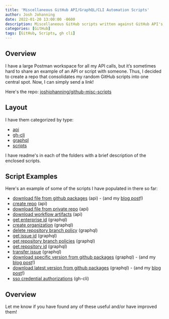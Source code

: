 ```yaml
---
title: 'Miscellaneous GitHub API/GraphQL/CLI Automation Scripts'
author: Josh Johanning
date: 2022-01-20 13:00:00 -0600
description: Miscellaneous GitHub scripts written against GitHub API's, GraphQL, GitHub CLI, etc. for automation
categories: [GitHub]
tags: [GitHub, Scripts, gh cli]
---
```


## Overview

I have a large Postman workspace for all my API calls, but it’s sometimes hard to share an example of an API or script with someone. Thus, I decided to create a repo that consolidates my random GitHub scripts into one central spot. Now, I can simply send a link!

Here's the repo: [joshjohanning/github-misc-scripts](https://github.com/joshjohanning/github-misc-scripts)

## Layout

I have them categorized by type:

* [api](https://github.com/joshjohanning/github-misc-scripts/tree/main/api)
* [gh-cli](https://github.com/joshjohanning/github-misc-scripts/tree/main/gh-cli)
* [graphql](https://github.com/joshjohanning/github-misc-scripts/tree/main/graphql)
* [scripts](https://github.com/joshjohanning/github-misc-scripts/tree/main/scripts)

I have readme's in each of the folders with a brief description of the enclosed scripts.

## Script Examples

Here's an example of some of the scripts I have populated in there so far:

- [download file from github packages](https://github.com/joshjohanning/github-misc-scripts/blob/main/api/download-file-from-github-packages.sh) (api) - (and my [blog post](https://josh-ops.com/posts/github-download-from-github-packages/)!)
- [create repo](https://github.com/joshjohanning/github-misc-scripts/blob/main/api/create-repo.sh) (api)
- [download file from private repo](https://github.com/joshjohanning/github-misc-scripts/blob/main/api/download-file-from-private-repo.sh) (api)
- [download workflow artifacts](https://github.com/joshjohanning/github-misc-scripts/blob/main/api/download-workflow-artifacts.sh) (api)
- [get enterprise id](https://github.com/joshjohanning/github-misc-scripts/blob/main/graphql/get-enterprise-id.sh) (graphql)
- [create organization](https://github.com/joshjohanning/github-misc-scripts/blob/main/graphql/create-organization.sh) (graphql)
- [delete repository branch policy](https://github.com/joshjohanning/github-misc-scripts/blob/main/graphql/delete-repository-branch-policy.sh) (graphql)
- [get issue id](https://github.com/joshjohanning/github-misc-scripts/blob/main/graphql/get-issue-id.sh) (graphql)
- [get repository branch policies](https://github.com/joshjohanning/github-misc-scripts/blob/main/graphql/get-repository-branch-policies.sh) (graphql)
- [get repository id](https://github.com/joshjohanning/github-misc-scripts/blob/main/graphql/get-repository-id.sh) (graphql)
- [transfer issue](https://github.com/joshjohanning/github-misc-scripts/blob/main/graphql/transfer-issue.sh) (graphql)
- [download specific version from github packages](https://github.com/joshjohanning/github-misc-scripts/blob/main/graphql/download-specific-version-from-github-packages.sh) (graphql) - (and my [blog post](https://josh-ops.com/posts/github-download-from-github-packages/)!)
- [download latest version from github packages](https://github.com/joshjohanning/github-misc-scripts/blob/main/graphql/download-latest-version-from-github-packages.sh) (graphql) - (and my [blog post](https://josh-ops.com/posts/github-download-from-github-packages/)!)
- [sso credential authorizations](https://github.com/joshjohanning/github-misc-scripts/blob/main/gh-cli/sso-credential-authorizations.sh) (gh-cli)

## Overview

Let me know if you have found any of these useful and/or have improved them!
